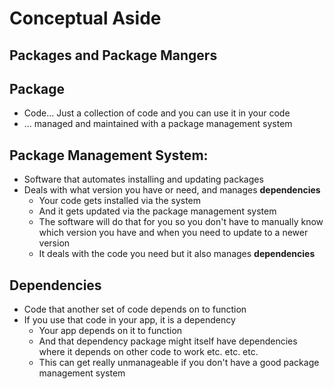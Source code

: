 # Conceptual Aside
## Packages and Package Mangers

## Package
* Code... Just a collection of code and you can use it in your code
* ... managed and maintained with a package management system

## Package Management System:
* Software that automates installing and updating packages
* Deals with what version you have or need, and manages **dependencies**
    - Your code gets installed via the system
    - And it gets updated via the package management system
    - The software will do that for you so you don't have to manually know which version you have and when you need to update to a newer version
    - It deals with the code you need but it also manages **dependencies**

## Dependencies
* Code that another set of code depends on to function
* If you use that code in your app, it is a dependency
    - Your app depends on it to function
    - And that dependency package might itself have dependencies where it depends on other code to work etc. etc. etc.
    - This can get really unmanageable if you don't have a good package management system
